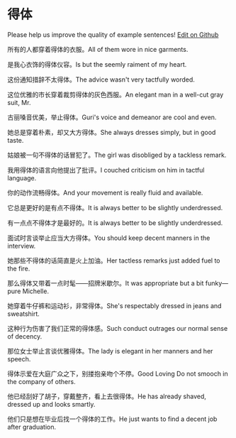 # 得体

Please help us improve the quality of example sentences! [Edit on Github](https://github.com/jiyushe/jiyu-example-sentence-source/blob/main/chinese/deti.md)

<p><span class="chinese">所有的人都穿着得体的衣服。</span><span class="english">All of them wore in nice garments.</span></p>

<p><span class="chinese">是我心衣饰的得体仪容。</span><span class="english">Is but the seemly raiment of my heart.</span></p>

<p><span class="chinese">这份通知措辞不太得体。</span><span class="english">The advice wasn't very tactfully worded.</span></p>

<p><span class="chinese">这位优雅的市长穿着裁剪得体的灰色西服。</span><span class="english">An elegant man in a well-cut gray suit, Mr.</span></p>

<p><span class="chinese">古丽嗓音优美，举止得体。</span><span class="english">Guri's voice and demeanor are cool and even.</span></p>

<p><span class="chinese">她总是穿着朴素，却又大方得体。</span><span class="english">She always dresses simply, but in good taste.</span></p>

<p><span class="chinese">姑娘被一句不得体的话冒犯了。</span><span class="english">The girl was disobliged by a tackless remark.</span></p>

<p><span class="chinese">我用得体的语言向他提出了批评。</span><span class="english">I couched criticism on him in tactful language.</span></p>

<p><span class="chinese">你的动作流畅得体。</span><span class="english">And your movement is really fluid and available.</span></p>

<p><span class="chinese">它总是更好的是有点不得体。</span><span class="english">It is always better to be slightly underdressed.</span></p>

<p><span class="chinese">有一点点不得体才是最好的。</span><span class="english">It is always better to be slightly underdressed.</span></p>

<p><span class="chinese">面试时言谈举止应当大方得体。</span><span class="english">You should keep decent manners in the interview.</span></p>

<p><span class="chinese">她那些不得体的话简直是火上加油。</span><span class="english">Her tactless remarks just added fuel to the fire.</span></p>

<p><span class="chinese">那么得体又带着一点时髦——招牌米歇尔。</span><span class="english">It was appropriate but a bit funky—pure Michelle.</span></p>

<p><span class="chinese">她穿着牛仔裤和运动衫，非常得体。</span><span class="english">She's respectably dressed in jeans and sweatshirt.</span></p>

<p><span class="chinese">这种行为伤害了我们正常的得体感。</span><span class="english">Such conduct outrages our normal sense of decency.</span></p>

<p><span class="chinese">那位女士举止言谈优雅得体。</span><span class="english">The lady is elegant in her manners and her speech.</span></p>

<p><span class="chinese">得体示爱在大庭广众之下，别搂抱亲吻个不停。</span><span class="english">Good Loving Do not smooch in the company of others.</span></p>

<p><span class="chinese">他已经刮好了胡子，穿戴整齐，看上去很得体。</span><span class="english">He has already shaved, dressed up and looks smartly.</span></p>

<p><span class="chinese">他们只是想在毕业后找一个得体的工作。</span><span class="english">He just wants to find a decent job after graduation.</span></p>

